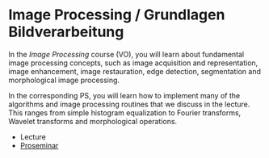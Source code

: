 # Image Processing / Grundlagen Bildverarbeitung

In the *Image Processing* course (VO), you will learn about fundamental
image processing concepts, such as image acquisition and representation,
image enhancement, image restauration, edge detection, segmentation and
morphological image processing.

In the corresponding PS, you will learn how to implement
many of the algorithms and image processing routines that we discuss in the
lecture. This ranges from simple histogram equalization to Fourier transforms,
Wavelet transforms and morphological operations.

- Lecture
- [Proseminar](PS)
